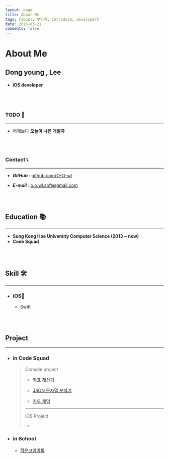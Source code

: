 ```yaml
---
layout: page
title: About Me
tags: [about, 부엉이, introduce, developer]
date: 2016-03-21
comments: false
---
```


# About Me





## Dong young , Lee 

- ####  iOS developer

<br>

<br>

### TODO 🔭 

---

- 어제보다 **오늘이 나은 개발자**

<br><br>

### Contact 📞

---

- ***GitHub***  : [github.com/O-O-wl](https://github.com/O-O-wl)

- ***E-mail***	: o.o.wl.soft@gmail.com

<br><br>

## Education 📚

---

-  **Sung Kong Hoe University  Computer Science  (2013 ~ now)**
-  **Code Squad**

<br><br>

## Skill 🛠

---

- ### iOS📱

  - Swift

<br><br>

## Project 

---

- ### in Code Squad

  > Console project 
  >
  > - [좌표 계산기](https://github.com/O-O-wl/swift-coordinate)
  >
  > - [JSON 문자열 분석기](https://github.com/O-O-wl/swift-jsonparser)
  > - [카드 게임](https://github.com/O-O-wl/swift-cardgame)
  >
  > ---
  >
  >  iOS Project
  >
  > - 

- ### in School

  - [작은고양이톡](https://github.com/smallcattalk/small-cat-talk)

